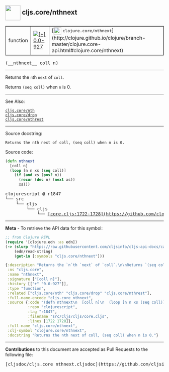 ## <img width="48px" valign="middle" src="http://i.imgur.com/Hi20huC.png"> cljs.core/nthnext

 <table border="1">
<tr>

<td>function</td>
<td><a href="https://github.com/cljsinfo/cljs-api-docs/tree/0.0-927"><img valign="middle" alt="[+] 0.0-927" src="https://img.shields.io/badge/+-0.0--927-lightgrey.svg"></a> </td>
<td>
[<img height="24px" valign="middle" src="http://i.imgur.com/1GjPKvB.png"> <samp>clojure.core/nthnext</samp>](http://clojure.github.io/clojure/branch-master/clojure.core-api.html#clojure.core/nthnext)
</td>
</tr>
</table>

 <samp>
(__nthnext__ coll n)<br>
</samp>

---

Returns the `n`th `next` of `coll`.

Returns `(seq coll)` when `n` is 0.

---


See Also:

[`cljs.core/nth`](cljs.core_nth.md)<br>
[`cljs.core/drop`](cljs.core_drop.md)<br>
[`cljs.core/nthrest`](cljs.core_nthrest.md)<br>

---

Source docstring:

```
Returns the nth next of coll, (seq coll) when n is 0.
```

Source code:

```clj
(defn nthnext
  [coll n]
  (loop [n n xs (seq coll)]
    (if (and xs (pos? n))
      (recur (dec n) (next xs))
      xs)))
```

 <pre>
clojurescript @ r1847
└── src
    └── cljs
        └── cljs
            └── <ins>[core.cljs:1722-1728](https://github.com/clojure/clojurescript/blob/r1847/src/cljs/cljs/core.cljs#L1722-L1728)</ins>
</pre>


---

__Meta__ - To retrieve the API data for this symbol:

```clj
;; from Clojure REPL
(require '[clojure.edn :as edn])
(-> (slurp "https://raw.githubusercontent.com/cljsinfo/cljs-api-docs/catalog/cljs-api.edn")
    (edn/read-string)
    (get-in [:symbols "cljs.core/nthnext"]))
```

```clj
{:description "Returns the `n`th `next` of `coll`.\n\nReturns `(seq coll)` when `n` is 0.",
 :ns "cljs.core",
 :name "nthnext",
 :signature ["[coll n]"],
 :history [["+" "0.0-927"]],
 :type "function",
 :related ["cljs.core/nth" "cljs.core/drop" "cljs.core/nthrest"],
 :full-name-encode "cljs.core_nthnext",
 :source {:code "(defn nthnext\n  [coll n]\n  (loop [n n xs (seq coll)]\n    (if (and xs (pos? n))\n      (recur (dec n) (next xs))\n      xs)))",
          :repo "clojurescript",
          :tag "r1847",
          :filename "src/cljs/cljs/core.cljs",
          :lines [1722 1728]},
 :full-name "cljs.core/nthnext",
 :clj-symbol "clojure.core/nthnext",
 :docstring "Returns the nth next of coll, (seq coll) when n is 0."}

```

---

__Contributions__ to this document are accepted as Pull Requests to the following file:

 <pre>
[cljsdoc/cljs.core_nthnext.cljsdoc](https://github.com/cljsinfo/cljs-api-docs/blob/master/cljsdoc/cljs.core_nthnext.cljsdoc)
</pre>

